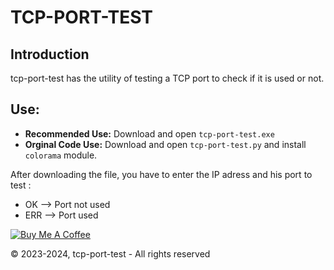 # TCP-PORT-TEST

## Introduction

tcp-port-test has the utility of testing a TCP port to check if it is used or not.

## Use:
- **Recommended Use:** Download and open ``tcp-port-test.exe``
- **Orginal Code Use:** Download and open ``tcp-port-test.py`` and install ``colorama`` module.

After downloading the file, you have to enter the IP adress and his port to test :
- OK --> Port not used
- ERR --> Port used

  
<a href="https://www.buymeacoffee.com/Ethanol62" target="_blank"><img src="https://www.buymeacoffee.com/assets/img/custom_images/yellow_img.png" alt="Buy Me A Coffee" style="height: auto !important;width: auto !important;" ></a>

© 2023-2024, tcp-port-test - All rights reserved
